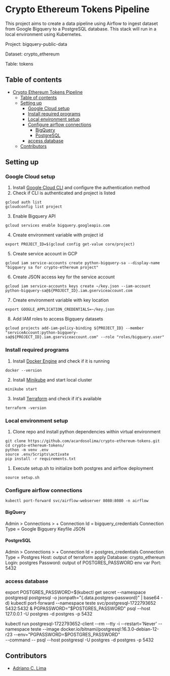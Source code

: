 # Crypto Ethereum Tokens Pipeline
This project aims to create a data pipeline using Airflow to ingest dataset from Google Bigquery to a PostgreSQL database. This stack will run in a local environment using Kubernetes.

Project: bigquery-public-data

Dataset: crypto_ethereum

Table: tokens

## Table of contents

- [Crypto Ethereum Tokens Pipeline](#crypto-ethereum-tokens-pipeline)
  - [Table of contents](#table-of-contents)
  - [Setting up](#setting-up)
    - [Google Cloud setup](#google-cloud-setup)
    - [Install required programs](#install-required-programs)
    - [Local environment setup](#local-environment-setup)
    - [Configure airflow connections](#configure-airflow-connections)
      - [BigQuery](#bigquery)
      - [PostgreSQL](#postgresql)
    - [access database](#access-database)
  - [Contributors](#contributors)


## Setting up
### Google Cloud setup
1. Install [Google Cloud CLI](https://cloud.google.com/sdk/docs/install) and configure the authentication method
2. Check if CLI is authenticated and project is listed 
```
gcloud auth list
gcloudconfig list project
```
3. Enable Bigquery API
```
gcloud services enable bigquery.googleapis.com
```
4. Create environment variable with project id
```
export PROJECT_ID=$(gcloud config get-value core/project)
```
5. Create service account in GCP
```
gcloud iam service-accounts create python-bigquery-sa --display-name "bigquery sa for crypto-ethereum project"
```
6. Create JSON access key for the service account
```
gcloud iam service-accounts keys create ~/key.json --iam-account python-bigquery-sa@${PROJECT_ID}.iam.gserviceaccount.com
```
7. Create environment variable with key location
```
export GOOGLE_APPLICATION_CREDENTIALS=~/key.json
```
8. Add IAM roles to access Bigquery datasets
```
gcloud projects add-iam-policy-binding ${PROJECT_ID} --member "serviceAccount:python-bigquery-sa@${PROJECT_ID}.iam.gserviceaccount.com" --role "roles/bigquery.user"
```


### Install required programs
1. Install [Docker Engine](https://docs.docker.com/engine/install/) and check if it is running
```
docker --version
```
2. Install [Minikube](https://k8s-docs.netlify.app/en/docs/tasks/tools/install-minikube/) and start local cluster
```
minikube start
```
3. Install [Terraform](https://developer.hashicorp.com/terraform/install) and check if it's available
```
terraform -version
```

### Local environment setup
1. Clone repo and install python dependencies within virtual environment
```
git clone https://github.com/acardosolima/crypto-ethereum-tokens.git
cd crypto-ethereum-tokens/
python -m venv .env
source .env/Scripts\activate
pip install -r requirements.txt
```
1. Execute setup.sh to initialize both postgres and airflow deployment
```
source setup.sh
```
### Configure airflow connections
```
kubectl port-forward svc/airflow-webserver 8080:8080 -n airflow
```

#### BigQuery
Admin > Connections > +
Connection Id = bigquery_credentials
Connection Type  = Google Bigquery
Keyfile JSON

#### PostgreSQL
Admin > Connections > +
Connection Id = postgres_credentials
Connection Type = Postgres
Host: output of terraform apply
Database: crypto_ethereum
Login: postgres
Password: output of POSTGRES_PASSWORD env var
Port: 5432


### access database
export POSTGRES_PASSWORD=$(kubectl get secret --namespace postgresql postgresql -o jsonpath="{.data.postgres-password}" | base64 -d)
kubectl port-forward --namespace teste svc/postgresql-1722793652 5432:5432 & PGPASSWORD="$POSTGRES_PASSWORD" psql --host 127.0.0.1 -U postgres -d postgres -p 5432

kubectl run postgresql-1722793652-client --rm --tty -i --restart='Never' --namespace teste --image docker.io/bitnami/postgresql:16.3.0-debian-12-r23 --env="PGPASSWORD=$POSTGRES_PASSWORD" \
  --command -- psql --host postgresql -U postgres -d postgres -p 5432

## Contributors
- [Adriano C. Lima](mailto:adrianocardoso1991@gmail.com)
